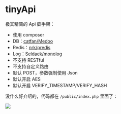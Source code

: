 # tinyApi

极其精简的 Api 脚手架：

- 使用 composer
- DB：[catfan/Medoo](https://github.com/catfan/Medoo)
- Redis：[nrk/predis](https://github.com/nrk/predis)
- Log：[Seldaek/monolog](https://github.com/Seldaek/monolog)
- 不支持 RESTful
- 不支持自定义路由
- 默认 POST，参数强制使用 Json
- 默认开启 AES
- 默认开启 VERIFY_TIMESTAMP/VERIFY_HASH

没什么好介绍的，代码都在 `/public/index.php` 里面了：

![](https://raw.githubusercontent.com/LemonLone/tinyApi/master/screenshot.png)